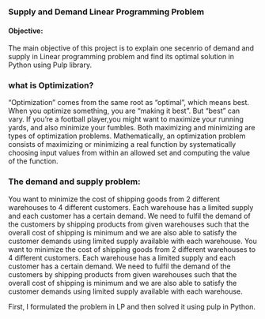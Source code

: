 ### Supply and Demand Linear Programming Problem
#### Objective:
The main objective of this project is to explain one secenrio of demand and supply  in Linear programming problem and find its optimal solution in Python using Pulp library.  
### what is Optimization?
“Optimization” comes from the same root as “optimal”, which means best. When you optimize something, you are “making it best”. But “best” can vary. If you’re a football player,you might want to maximize your running yards, and also minimize your fumbles. Both maximizing and minimizing are types of optimization problems. 
Mathematically, an optimization problem consists of maximizing or minimizing a real function by systematically choosing input values from within an allowed set and computing the value of the function.
### The demand and supply problem:
You want to minimize the cost of shipping goods from 2 different warehouses to 4 different customers. Each warehouse has a limited supply and each customer has a certain demand. We need to fulfil the demand of the customers by shipping products from given warehouses such that the overall cost of shipping is minimum and we are also able to satisfy the customer demands using limited supply available with each warehouse.
You want to minimize the cost of shipping goods from 2 different warehouses to 4 different customers. Each warehouse has a limited supply and each customer has a certain demand. We need to fulfil the demand of the customers by shipping products from given warehouses such that the overall cost of shipping is minimum and we are also able to satisfy the customer demands using limited supply available with each warehouse.

First, I formulated the problem in LP and then solved it using pulp in Python.
